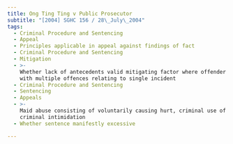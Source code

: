 ```yaml
---
title: Ong Ting Ting v Public Prosecutor
subtitle: "[2004] SGHC 156 / 28\_July\_2004"
tags:
  - Criminal Procedure and Sentencing
  - Appeal
  - Principles applicable in appeal against findings of fact
  - Criminal Procedure and Sentencing
  - Mitigation
  - >-
    Whether lack of antecedents valid mitigating factor where offender charged
    with multiple offences relating to single incident
  - Criminal Procedure and Sentencing
  - Sentencing
  - Appeals
  - >-
    Maid abuse consisting of voluntarily causing hurt, criminal use of force and
    criminal intimidation
  - Whether sentence manifestly excessive

---
```


